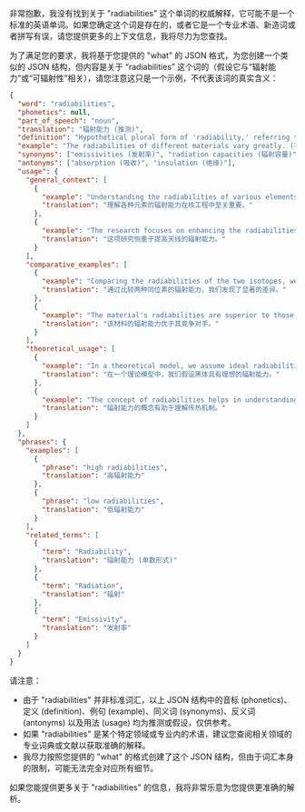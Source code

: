 非常抱歉，我没有找到关于 "radiabilities" 这个单词的权威解释，它可能不是一个标准的英语单词。如果您确定这个词是存在的，或者它是一个专业术语、新造词或者拼写有误，请您提供更多的上下文信息，我将尽力为您查找。

为了满足您的要求，我将基于您提供的 "what" 的 JSON 格式，为您创建一个类似的 JSON 结构，但内容是关于 “radiabilities” 这个词的（假设它与“辐射能力”或“可辐射性”相关），请您注意这只是一个示例，不代表该词的真实含义：

```json
{
  "word": "radiabilities",
  "phonetics": null,
  "part_of_speech": "noun",
  "translation": "辐射能力 (推测)",
  "definition": "Hypothetical plural form of 'radiability,' referring to the capacity or abilities related to radiation or emitting energy as waves or particles. (推测为 'radiability' 的复数形式，指与辐射或以波或粒子的形式发射能量相关的能力或特性。)",
  "example": "The radiabilities of different materials vary greatly. (不同材料的辐射能力差异很大。)",
  "synonyms": ["emissivities (发射率)", "radiation capacities (辐射容量)"],
  "antonyms": ["absorption (吸收)", "insulation (绝缘)"],
  "usage": {
    "general_context": [
      {
        "example": "Understanding the radiabilities of various elements is crucial in nuclear engineering.",
        "translation": "理解各种元素的辐射能力在核工程中至关重要。"
      },
      {
        "example": "The research focuses on enhancing the radiabilities of the antenna.",
        "translation": "这项研究侧重于提高天线的辐射能力。"
      }
    ],
    "comparative_examples": [
      {
        "example": "Comparing the radiabilities of the two isotopes, we found significant differences.",
        "translation": "通过比较两种同位素的辐射能力，我们发现了显著的差异。"
      },
      {
        "example": "The material's radiabilities are superior to those of its competitors.",
        "translation": "该材料的辐射能力优于其竞争对手。"
      }
    ],
    "theoretical_usage": [
      {
        "example": "In a theoretical model, we assume ideal radiabilities for the black body.",
        "translation": "在一个理论模型中，我们假设黑体具有理想的辐射能力。"
      },
      {
        "example": "The concept of radiabilities helps in understanding heat transfer mechanisms.",
        "translation": "辐射能力的概念有助于理解传热机制。"
      }
    ]
  },
  "phrases": {
    "examples": [
      {
        "phrase": "high radiabilities",
        "translation": "高辐射能力"
      },
      {
        "phrase": "low radiabilities",
        "translation": "低辐射能力"
      }
    ],
    "related_terms": [
      {
        "term": "Radiability",
        "translation": "辐射能力 (单数形式)"
      },
      {
        "term": "Radiation",
        "translation": "辐射"
      },
      {
        "term": "Emissivity",
        "translation": "发射率"
      }
    ]
  }
}
```

请注意：

*   由于 "radiabilities" 并非标准词汇，以上 JSON 结构中的音标 (phonetics)、定义 (definition)、例句 (example)、同义词 (synonyms)、反义词 (antonyms) 以及用法 (usage) 均为推测或假设，仅供参考。
*   如果 "radiabilities" 是某个特定领域或专业内的术语，建议您查阅相关领域的专业词典或文献以获取准确的解释。
*   我尽力按照您提供的 "what" 的格式创建了这个 JSON 结构，但由于词汇本身的限制，可能无法完全对应所有细节。

如果您能提供更多关于 "radiabilities" 的信息，我将非常乐意为您提供更准确的解析。
 